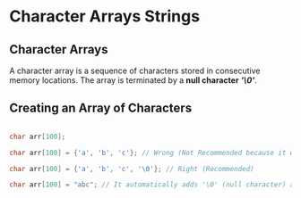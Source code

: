 # Character Arrays Strings

## Character Arrays

A character array is a sequence of characters stored in consecutive memory locations. The array is terminated by a **null character** ***'\0'***.

## Creating an Array of Characters

```cpp

char arr[100];

char arr[100] = {'a', 'b', 'c'}; // Wrong (Not Recommended because it will return garbage values)

char arr[100] = {'a', 'b', 'c', '\0'}; // Right (Recommended)

char arr[100] = "abc"; // It automatically adds '\0' (null character) at the end

```
